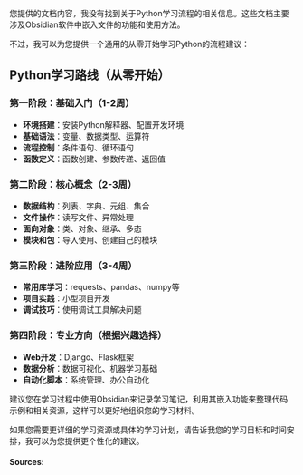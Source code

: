 您提供的文档内容，我没有找到关于Python学习流程的相关信息。这些文档主要涉及Obsidian软件中嵌入文件的功能和使用方法。

不过，我可以为您提供一个通用的从零开始学习Python的流程建议：

## Python学习路线（从零开始）

### 第一阶段：基础入门（1-2周）
- **环境搭建**：安装Python解释器、配置开发环境
- **基础语法**：变量、数据类型、运算符
- **流程控制**：条件语句、循环语句
- **函数定义**：函数创建、参数传递、返回值

### 第二阶段：核心概念（2-3周）
- **数据结构**：列表、字典、元组、集合
- **文件操作**：读写文件、异常处理
- **面向对象**：类、对象、继承、多态
- **模块和包**：导入使用、创建自己的模块

### 第三阶段：进阶应用（3-4周）
- **常用库学习**：requests、pandas、numpy等
- **项目实践**：小型项目开发
- **调试技巧**：使用调试工具解决问题

### 第四阶段：专业方向（根据兴趣选择）
- **Web开发**：Django、Flask框架
- **数据分析**：数据可视化、机器学习基础
- **自动化脚本**：系统管理、办公自动化

建议您在学习过程中使用Obsidian来记录学习笔记，利用其嵌入功能来整理代码示例和相关资源，这样可以更好地组织您的学习材料。

如果您需要更详细的学习资源或具体的学习计划，请告诉我您的学习目标和时间安排，我可以为您提供更个性化的建议。

#### Sources:

[^1]: [[Embed files]]
[^2]: [[Accepted file formats]]